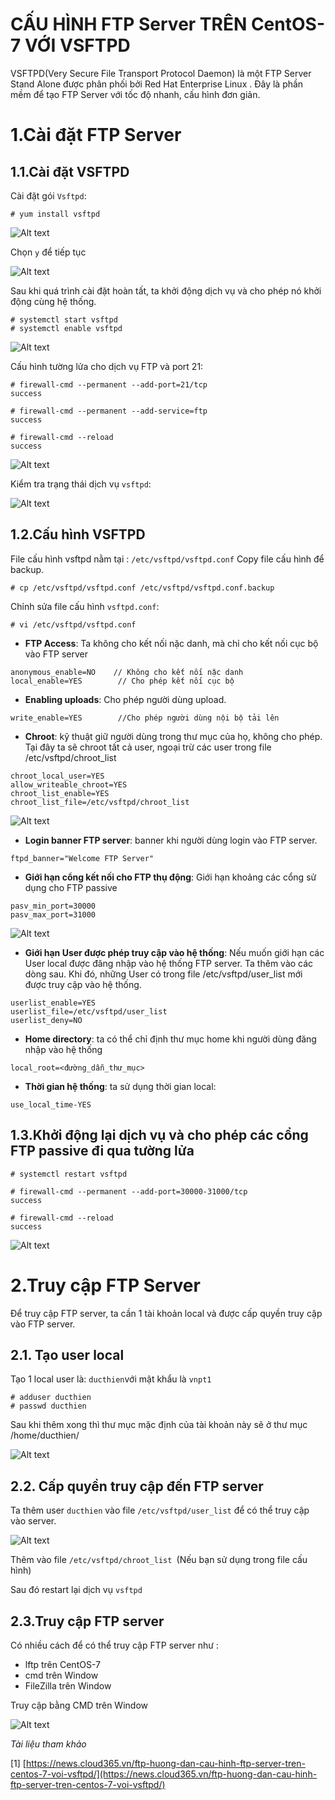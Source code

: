 # CẤU HÌNH FTP Server TRÊN CentOS-7 VỚI VSFTPD
VSFTPD(Very Secure File Transport Protocol Daemon) là một FTP Server Stand Alone được phân phối bởi Red Hat Enterprise Linux .
Đây là phần mềm để tạo FTP Server với tốc độ nhanh, cấu hình đơn giản.

# 1.Cài đặt FTP Server
## 1.1.Cài đặt VSFTPD

Cài đặt gói `Vsftpd`:

```
# yum install vsftpd
```

![Alt text](../imgs/4.png)

Chọn `y` để tiếp tục 

![Alt text](../imgs/5.png)

Sau khi quá trình cài đặt hoàn tất, ta khởi động dịch vụ và cho phép nó khởi động cùng hệ thống.

```
# systemctl start vsftpd
# systemctl enable vsftpd
```

![Alt text](../imgs/6.png)

Cấu hình tường lửa cho dịch vụ FTP và port 21:

```
# firewall-cmd --permanent --add-port=21/tcp
success

# firewall-cmd --permanent --add-service=ftp
success

# firewall-cmd --reload
success

```
![Alt text](../imgs/7.png)

Kiểm tra trạng thái dịch vụ `vsftpd`:

![Alt text](../imgs/8.png)

## 1.2.Cấu hình VSFTPD

File cấu hình vsftpd nằm tại : `/etc/vsftpd/vsftpd.conf`
Copy file cấu hình để backup.

```
# cp /etc/vsftpd/vsftpd.conf /etc/vsftpd/vsftpd.conf.backup
```

Chỉnh sửa file cấu hình `vsftpd.conf`:

```
# vi /etc/vsftpd/vsftpd.conf
```

- **FTP Access**: Ta không cho kết nối nặc danh, mà chỉ cho kết nối cục bộ vào FTP server

```
anonymous_enable=NO    // Không cho kết nối nặc danh 
local_enable=YES        // Cho phép kết nối cục bộ
```

- **Enabling uploads**: Cho phép người dùng upload.

```
write_enable=YES        //Cho phép người dùng nội bộ tải lên
```

- **Chroot**: kỹ thuật giữ người dùng trong thư mục của họ, không cho phép. Tại đây ta sẽ chroot tất cả user, ngoại trừ các user trong file /etc/vsftpd/chroot_list


```
chroot_local_user=YES
allow_writeable_chroot=YES
chroot_list_enable=YES
chroot_list_file=/etc/vsftpd/chroot_list

```
![Alt text](../imgs/10.png)

- **Login banner FTP server**: banner khi người dùng login vào FTP server.


```
ftpd_banner="Welcome FTP Server"
```


- **Giới hạn cổng kết nối cho FTP thụ động**: Giới hạn khoảng các cổng sử dụng cho FTP passive


```
pasv_min_port=30000
pasv_max_port=31000

```

![Alt text](../imgs/11.png)


- **Giới hạn User được phép truy cập vào hệ thống**: Nếu muốn giới hạn các User local được đăng nhập vào hệ thống FTP server. Ta thêm vào các dòng sau. Khi đó, những User có trong file /etc/vsftpd/user_list mới được truy cập vào hệ thống.


```
userlist_enable=YES
userlist_file=/etc/vsftpd/user_list
userlist_deny=NO
```

- **Home directory**: ta có thể chỉ định thư mục home khi người dùng đăng nhập vào hệ thống

```
local_root=<đường_dẫn_thư_mục>
```

- **Thời gian hệ thống**: ta sử dụng thời gian local:

```
use_local_time-YES
```

## 1.3.Khởi động lại dịch vụ và cho phép các cổng FTP passive đi qua tường lửa

```
# systemctl restart vsftpd

# firewall-cmd --permanent --add-port=30000-31000/tcp
success

# firewall-cmd --reload
success
```
![Alt text](../imgs/12.png)


# 2.Truy cập FTP Server

Để truy cập FTP server, ta cần 1 tài khoản local và được cấp quyền truy cập vào FTP server.



## 2.1. Tạo user local

Tạo 1 local user là: `ducthien`với mật khẩu là `vnpt1`

```
# adduser ducthien
# passwd ducthien
```

Sau khi thêm xong thì thư mục mặc định của tài khoản này sẽ ở thư mục /home/ducthien/

![Alt text](../imgs/13.png)

## 2.2. Cấp quyền truy cập đến FTP server

Ta thêm user `ducthien` vào file `/etc/vsftpd/user_list` để có thể truy cập vào server.


![Alt text](../imgs/14.png)

Thêm vào file `/etc/vsftpd/chroot_list `(Nếu bạn sử dụng trong file cấu hình)

Sau đó restart lại dịch vụ `vsftpd`

## 2.3.Truy cập FTP server

Có nhiều cách để có thể truy cập FTP server như :

- lftp trên CentOS-7
- cmd trên Window
- FileZilla trên Window

Truy cập bằng CMD trên Window

![Alt text](../imgs/15.png)



*Tài liệu tham khảo*

[1] [https://news.cloud365.vn/ftp-huong-dan-cau-hinh-ftp-server-tren-centos-7-voi-vsftpd/](https://news.cloud365.vn/ftp-huong-dan-cau-hinh-ftp-server-tren-centos-7-voi-vsftpd/)

